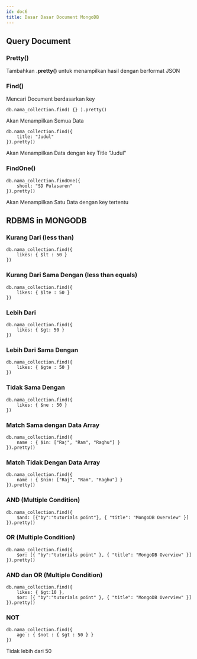 ```yaml
---
id: doc6
title: Dasar Dasar Document MongoDB
---
```


## Query Document

### Pretty()

Tambahkan **.pretty()** untuk menampilkan hasil dengan berformat JSON

### Find()
Mencari Document berdasarkan key 

```
db.nama_collection.find( {} ).pretty()
```
Akan Menampilkan Semua Data

```
db.nama_collection.find({ 
	title: "Judul"
}).pretty()
```
Akan Menampilkan Data dengan key Title "Judul"

### FindOne()

```
db.nama_collection.findOne({
	shool: "SD Pulasaren"
}).pretty()
```
Akan Menampilkan Satu Data dengan key tertentu

## RDBMS in MONGODB


### Kurang Dari (less than)
```
db.nama_collection.find({
	likes: { $lt : 50 } 
})
```

### Kurang Dari Sama Dengan (less than equals)
```
db.nama_collection.find({
	likes: { $lte : 50 } 
})
```

### Lebih Dari
```
db.nama_collection.find({
	likes: { $gt: 50 } 
})
```

### Lebih Dari Sama Dengan
```
db.nama_collection.find({
	likes: { $gte : 50 } 
})
```

### Tidak Sama Dengan
```
db.nama_collection.find({
	likes: { $ne : 50 } 
})
```

### Match Sama dengan Data Array
```
db.nama_collection.find({
	name : { $in: ["Raj", "Ram", "Raghu"] } 
}).pretty()
```

### Match Tidak Dengan Data Array
```
db.nama_collection.find({
	name : { $nin: ["Raj", "Ram", "Raghu"] } 
}).pretty()
```

### AND (Multiple Condition)
```
db.nama_collection.find({
	$and: [{"by":"tutorials point"}, { "title": "MongoDB Overview" }]
}).pretty()
```

### OR (Multiple Condition)
```
db.nama_collection.find({
	$or: [{ "by":"tutorials point" }, { "title": "MongoDB Overview" }]
}).pretty()
```

### AND dan OR (Multiple Condition)
```
db.nama_collection.find({
	likes: { $gt:10 },
	$or: [{ "by":"tutorials point" }, { "title": "MongoDB Overview" }]
}).pretty()
```

### NOT 
```
db.nama_collection.find({
	age : { $not : { $gt : 50 } }
})
```
Tidak lebih dari 50